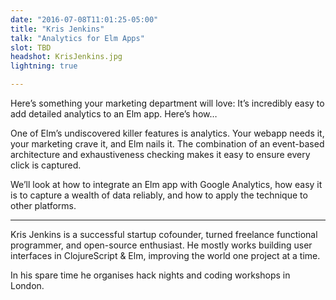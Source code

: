 ```yaml
---
date: "2016-07-08T11:01:25-05:00"
title: "Kris Jenkins"
talk: "Analytics for Elm Apps"
slot: TBD
headshot: KrisJenkins.jpg
lightning: true

---
```


Here’s something your marketing department will love: It’s incredibly easy to
add detailed analytics to an Elm app. Here’s how&hellip;

<!--more-->

One of Elm’s undiscovered killer features is analytics. Your webapp needs it,
your marketing crave it, and Elm nails it. The combination of an event-based
architecture and exhaustiveness checking makes it easy to ensure every click is
captured.

We’ll look at how to integrate an Elm app with Google Analytics, how easy it is
to capture a wealth of data reliably, and how to apply the technique to other
platforms.

---

Kris Jenkins is a successful startup cofounder, turned freelance functional
programmer, and open-source enthusiast. He mostly works building user interfaces
in ClojureScript & Elm, improving the world one project at a time.

In his spare time he organises hack nights and coding workshops in London.
